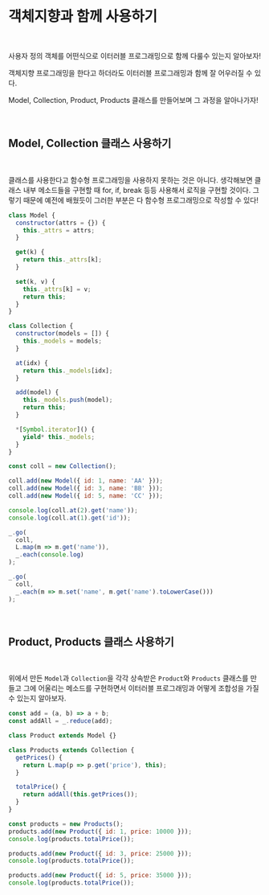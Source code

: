 # 객체지향과 함께 사용하기

<br>

사용자 정의 객체를 어떤식으로 이터러블 프로그래밍으로 함께 다룰수 있는지 알아보자!

객체지향 프로그래밍을 한다고 하더라도 이터러블 프로그래밍과 함께 잘 어우러질 수 있다.

Model, Collection, Product, Products 클래스를 만들어보며 그 과정을 알아나가자!

<br>

## Model, Collection 클래스 사용하기

<br>

클래스를 사용한다고 함수형 프로그래밍을 사용하지 못하는 것은 아니다. 생각해보면 클래스 내부 메소드들을 구현할 때 for, if, break 등등 사용해서 로직을 구현할 것이다. 그렇기 때문에 예전에 배웠듯이 그러한 부분은 다 함수형 프로그래밍으로 작성할 수 있다!

```js
class Model {
  constructor(attrs = {}) {
    this._attrs = attrs;
  }

  get(k) {
    return this._attrs[k];
  }

  set(k, v) {
    this._attrs[k] = v;
    return this;
  }
}

class Collection {
  constructor(models = []) {
    this._models = models;
  }

  at(idx) {
    return this._models[idx];
  }

  add(model) {
    this._models.push(model);
    return this;
  }

  *[Symbol.iterator]() {
    yield* this._models;
  }
}

const coll = new Collection();

coll.add(new Model({ id: 1, name: 'AA' }));
coll.add(new Model({ id: 3, name: 'BB' }));
coll.add(new Model({ id: 5, name: 'CC' }));

console.log(coll.at(2).get('name'));
console.log(coll.at(1).get('id'));

_.go(
  coll,
  L.map(m => m.get('name')),
  _.each(console.log)
);

_.go(
  coll,
  _.each(m => m.set('name', m.get('name').toLowerCase()))
);
```

<br>

## Product, Products 클래스 사용하기

<br>

위에서 만든 `Model`과 `Collection`을 각각 상속받은 `Product`와 `Products` 클래스를 만들고 그에 어울리는 메소드를 구현하면서 이터러블 프로그래밍과 어떻게 조합성을 가질 수 있는지 알아보자.

```js
const add = (a, b) => a + b;
const addAll = _.reduce(add);

class Product extends Model {}

class Products extends Collection {
  getPrices() {
    return L.map(p => p.get('price'), this);
  }

  totalPrice() {
    return addAll(this.getPrices());
  }
}

const products = new Products();
products.add(new Product({ id: 1, price: 10000 }));
console.log(products.totalPrice());

products.add(new Product({ id: 3, price: 25000 }));
console.log(products.totalPrice());

products.add(new Product({ id: 5, price: 35000 }));
console.log(products.totalPrice());
```
